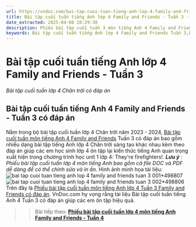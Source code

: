 ```yaml
---
url: https://vndoc.com/bai-tap-cuoi-tuan-tieng-anh-lop-4-family-and-friends-tuan-3-305113
title: Bài tập cuối tuần tiếng Anh lớp 4 Family and Friends - Tuần 3 - Bài tập cuối tuần lớp 4 Chân trời có đáp án - VnDoc.com
date_extracted: 2025-04-08 20:29:30
description: Phiếu bài tập cuối tuần 3 môn tiếng Anh 4 Family and Friends có đáp án giúp các em ôn tập kiến thức trọng tâm Unit 1 They're firefighters hiệu quả.
keywords: Bài tập cuối tuần tiếng Anh lớp 4 Family and Friends Tuần 3,Bài tập cuối tuần 3 lớp 4 môn tiếng anh,bài tập cuối tuần 3 tiếng anh 4 family and friends,bài tập cuối tuần 3 môn tiếng anh 4 family and friends,bài tập cuối tuần 3 môn tiếng anh lớp 4 family and friends,bài tập cuối tuần 3 môn tiếng anh 4 chân trời sáng tạo,bài tập cuối tuần 3 môn tiếng anh lớp 4 chân trời sáng tạo,bài tập cuối tuần 3 tiếng anh lớp 4 family and friends
---
```


# Bài tập cuối tuần tiếng Anh lớp 4 Family and Friends - Tuần 3
 _Bài tập cuối tuần lớp 4 Chân trời có đáp án_
## Bài tập cuối tuần tiếng Anh 4 Family and Friends - Tuần 3 có đáp án
Nằm trong bộ bài tập cuối tuần lớp 4 Chân trời năm 2023 - 2024, [Bài tập cuối tuần môn tiếng Anh 4 Family and Friends](<https://vndoc.com/bai-tap-cuoi-tuan-tieng-anh-lop-4-family-and-friends>) Tuần 3 có đáp án bao gồm nhiều dạng bài tập tiếng Anh lớp 4 Chân trời sáng tạo khác nhau kèm theo đáp án giúp các em học sinh lớp 4 ôn tập lại kiến thức tiếng Anh quan trọng xuất hiện trong chương trình học unit 1 lớp 4: They're firefighters\!.
_**Lưu ý** : Phiếu bài tập cuối tuần lớp 4 môn tiếng Anh bao gồm cả file DOC và PDF dễ dàng để có thể chỉnh sửa và in ấn._
Hình ảnh minh họa tài liệu:
![bai tap cuoi tuan tieng anh lop 4 family and friends tuan 3 001*498807](https://i.vdoc.vn/data/image/2023/09/18/bai-tap-cuoi-tuan-tieng-anh-lop-4-family-and-friends-tuan-3-001.png)![bai tap cuoi tuan tieng anh lop 4 family and friends tuan 3 002*498806](https://i.vdoc.vn/data/image/2023/09/18/bai-tap-cuoi-tuan-tieng-anh-lop-4-family-and-friends-tuan-3-002.png)
Trên đây là [Phiếu bài tập cuối tuần môn tiếng Anh lớp 4 Tuần 3 Family and Friends có đáp án](<https://vndoc.com/bai-tap-cuoi-tuan-tieng-anh-lop-4-family-and-friends-tuan-3-305113>). VnDoc.com hy vọng rằng tài liệu Bài tập cuối tuần tiếng Anh 4 Tuần 3 có đáp án giúp các em ôn tập hiệu quả.
>> Bài tiếp theo: [**Phiếu bài tập cuối tuần lớp 4 môn tiếng Anh Family and Friends - Tuần 4**](<https://vndoc.com/bai-tap-cuoi-tuan-tieng-anh-lop-4-family-and-friends-tuan-4-305116>)
